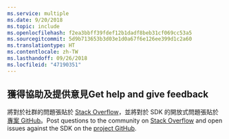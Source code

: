 ```yaml
---
ms.service: multiple
ms.date: 9/20/2018
ms.topic: include
ms.openlocfilehash: f2ea3bbff39fdef12b1dadf8beb31cf069cc53a5
ms.sourcegitcommit: 5d9b713653b3d03e1d0a67f6e126ee399d1c2a60
ms.translationtype: HT
ms.contentlocale: zh-TW
ms.lasthandoff: 09/26/2018
ms.locfileid: "47190351"
---
```

## <a name="get-help-and-give-feedback"></a><span data-ttu-id="a4fdc-101">獲得協助及提供意見</span><span class="sxs-lookup"><span data-stu-id="a4fdc-101">Get help and give feedback</span></span>

<span data-ttu-id="a4fdc-102">將對於社群的問題張貼於 [Stack Overflow](http://stackoverflow.com/questions/tagged/azure-sdk-.net)，並將對於 SDK 的開放式問題張貼於[專案 GitHub](https://github.com/Azure/azure-sdk-for-net)。</span><span class="sxs-lookup"><span data-stu-id="a4fdc-102">Post questions to the community on [Stack Overflow](http://stackoverflow.com/questions/tagged/azure-sdk-.net) and open issues against the SDK on the [project GitHub](https://github.com/Azure/azure-sdk-for-net).</span></span>